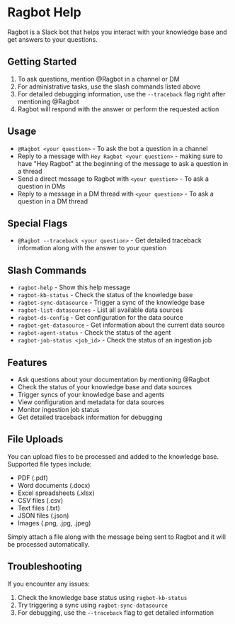 # Ragbot Help

Ragbot is a Slack bot that helps you interact with your knowledge base and get answers to your questions.

## Getting Started

1. To ask questions, mention @Ragbot in a channel or DM
2. For administrative tasks, use the slash commands listed above
3. For detailed debugging information, use the `--traceback` flag right after mentioning @Ragbot
4. Ragbot will respond with the answer or perform the requested action

## Usage

- `@Ragbot <your question>` - To ask the bot a question in a channel
- Reply to a message with `Hey Ragbot <your question>` - making sure to have "Hey Ragbot" at the beginning of the message to ask a question in a thread
- Send a direct message to Ragbot with `<your question>` - To ask a question in DMs
- Reply to a message in a DM thread with `<your question>` - To ask a question in a DM thread



## Special Flags

- `@Ragbot --traceback <your question>` - Get detailed traceback information along with the answer to your question

## Slash Commands

- `ragbot-help` - Show this help message
- `ragbot-kb-status` - Check the status of the knowledge base
- `ragbot-sync-datasource` - Trigger a sync of the knowledge base
- `ragbot-list-datasources` - List all available data sources
- `ragbot-ds-config` - Get configuration for the data source
- `ragbot-get-datasource` - Get information about the current data source
- `ragbot-agent-status` - Check the status of the agent
- `ragbot-job-status <job_id>` - Check the status of an ingestion job


## Features

- Ask questions about your documentation by mentioning @Ragbot
- Check the status of your knowledge base and data sources
- Trigger syncs of your knowledge base and agents
- View configuration and metadata for data sources
- Monitor ingestion job status
- Get detailed traceback information for debugging

## File Uploads

You can upload files to be processed and added to the knowledge base. Supported file types include:
- PDF (.pdf)
- Word documents (.docx)
- Excel spreadsheets (.xlsx)
- CSV files (.csv)
- Text files (.txt)
- JSON files (.json)
- Images (.png, .jpg, .jpeg)

Simply attach a file along with the message being sent to Ragbot and it will be processed automatically.

## Troubleshooting

If you encounter any issues:
1. Check the knowledge base status using `ragbot-kb-status`
2. Try triggering a sync using `ragbot-sync-datasource`
3. For debugging, use the `--traceback` flag to get detailed information
